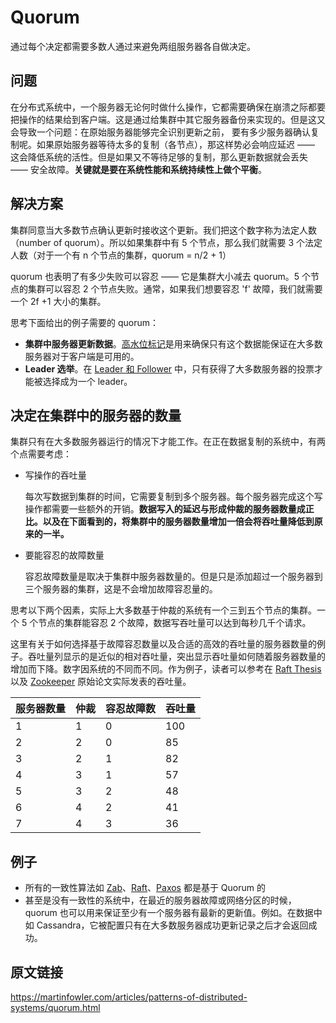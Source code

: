 # Quorum

通过每个决定都需要多数人通过来避免两组服务器各自做决定。

## 问题

在分布式系统中，一个服务器无论何时做什么操作，它都需要确保在崩溃之际都要把操作的结果给到客户端。这是通过给集群中其它服务器备份来实现的。但是这又会导致一个问题：在原始服务器能够完全识别更新之前， 要有多少服务器确认复制呢。如果原始服务器等待太多的复制（各节点），那这样势必会响应延迟 —— 这会降低系统的活性。但是如果又不等待足够的复制，那么更新数据就会丢失 —— 安全故障。**关键就是要在系统性能和系统持续性上做个平衡**。

## 解决方案

集群同意当大多数节点确认更新时接收这个更新。我们把这个数字称为法定人数（number of quorum）。所以如果集群中有 5 个节点，那么我们就需要 3 个法定人数（对于一个有 n 个节点的集群，quorum = n/2 + 1）

quorum 也表明了有多少失败可以容忍 —— 它是集群大小减去 quorum。5 个节点的集群可以容忍 2 个节点失败。通常，如果我们想要容忍 'f' 故障，我们就需要一个 2f +1 大小的集群。

思考下面给出的例子需要的 quorum：

- **集群中服务器更新数据**。[高水位标记](High-Water-Mark.md)是用来确保只有这个数据能保证在大多数服务器对于客户端是可用的。
- **Leader 选举**。在 [Leader 和 Follower](Leader-And-Followers.md) 中，只有获得了大多数服务器的投票才能被选择成为一个 leader。

## 决定在集群中的服务器的数量

集群只有在大多数服务器运行的情况下才能工作。在正在数据复制的系统中，有两个点需要考虑：

- 写操作的吞吐量

  每次写数据到集群的时间，它需要复制到多个服务器。每个服务器完成这个写操作都需要一些额外的开销。**数据写入的延迟与形成仲裁的服务器数量成正比。以及在下面看到的，将集群中的服务器数量增加一倍会将吞吐量降低到原来的一半。**

- 要能容忍的故障数量

  容忍故障数量是取决于集群中服务器数量的。但是只是添加超过一个服务器到三个服务器的集群，这是不会增加故障容忍量的。

思考以下两个因素，实际上大多数基于仲裁的系统有一个三到五个节点的集群。一个 5 个节点的集群能容忍 2 个故障，数据写吞吐量可以达到每秒几千个请求。

这里有关于如何选择基于故障容忍数量以及合适的高效的吞吐量的服务器数量的例子。吞吐量列显示的是近似的相对吞吐量，突出显示吞吐量如何随着服务器数量的增加而下降。数字因系统的不同而不同。作为例子，读者可以参考在 [Raft Thesis](https://web.stanford.edu/~ouster/cgi-bin/papers/OngaroPhD.pdf) 以及 [Zookeeper](https://www.usenix.org/legacy/event/atc10/tech/full_papers/Hunt.pdf) 原始论文实际发表的吞吐量。

| 服务器数量 | 仲裁 | 容忍故障数 | 吞吐量 |
| ---------- | ---- | ---------- | ------ |
| 1          | 1    | 0          | 100    |
| 2          | 2    | 0          | 85     |
| 3          | 2    | 1          | 82     |
| 4          | 3    | 1          | 57     |
| 5          | 3    | 2          | 48     |
| 6          | 4    | 2          | 41     |
| 7          | 4    | 3          | 36     |

## 例子

- 所有的一致性算法如 [Zab](https://zookeeper.apache.org/doc/r3.4.13/zookeeperInternals.html#sc_atomicBroadcast)、[Raft](https://raft.github.io/)、[Paxos](https://en.wikipedia.org/wiki/Paxos_(computer_science)) 都是基于 Quorum 的
- 甚至是没有一致性的系统中，在最近的服务器故障或网络分区的时候，quorum 也可以用来保证至少有一个服务器有最新的更新值。例如。在数据中如 Cassandra，它被配置只有在大多数服务器成功更新记录之后才会返回成功。

## 原文链接

https://martinfowler.com/articles/patterns-of-distributed-systems/quorum.html